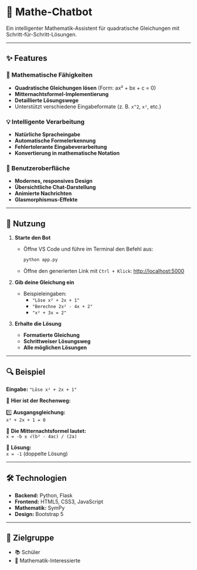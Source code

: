 # 🤖 Mathe-Chatbot  
Ein intelligenter Mathematik-Assistent für quadratische Gleichungen mit Schritt-für-Schritt-Lösungen.

---

## ✨ Features  

### 🧮 Mathematische Fähigkeiten  
- **Quadratische Gleichungen lösen** (Form: ax² + bx + c = 0)  
- **Mitternachtsformel-Implementierung**  
- **Detaillierte Lösungswege**  
- Unterstützt verschiedene Eingabeformate (z. B. `x^2`, `x²`, etc.)  

### 💡 Intelligente Verarbeitung  
- **Natürliche Spracheingabe**  
- **Automatische Formelerkennung**  
- **Fehlertolerante Eingabeverarbeitung**  
- **Konvertierung in mathematische Notation**  

### 🎨 Benutzeroberfläche  
- **Modernes, responsives Design**  
- **Übersichtliche Chat-Darstellung**  
- **Animierte Nachrichten**  
- **Glasmorphismus-Effekte**  

---

## 📖 Nutzung  
1. **Starte den Bot**  
   - Öffne VS Code und führe im Terminal den Befehl aus:  
     ```bash
     python app.py
     ```  
   - Öffne den generierten Link mit `Ctrl + Klick`: [http://localhost:5000](http://localhost:5000)  

2. **Gib deine Gleichung ein**  
   - Beispieleingaben:  
     - `"Löse x² + 2x + 1"`  
     - `"Berechne 2x² - 4x + 2"`  
     - `"x² + 3x = 2"`  

3. **Erhalte die Lösung**  
   - **Formatierte Gleichung**  
   - **Schrittweiser Lösungsweg**  
   - **Alle möglichen Lösungen**  

---

## 🔍 Beispiel  
**Eingabe:** `"Löse x² + 2x + 1"`  

📐 **Hier ist der Rechenweg:**  

1️⃣ **Ausgangsgleichung:**  
   `x² + 2x + 1 = 0`  

📝 **Die Mitternachtsformel lautet:**  
   `x = -b ± √(b² - 4ac) / (2a)`  

🎯 **Lösung:**  
   `x = -1` (doppelte Lösung)  

---

## 🛠️ Technologien  
- **Backend:** Python, Flask  
- **Frontend:** HTML5, CSS3, JavaScript  
- **Mathematik:** SymPy  
- **Design:** Bootstrap 5  

---

## 👥 Zielgruppe  
- 📚 Schüler  
- 🧮 Mathematik-Interessierte  
